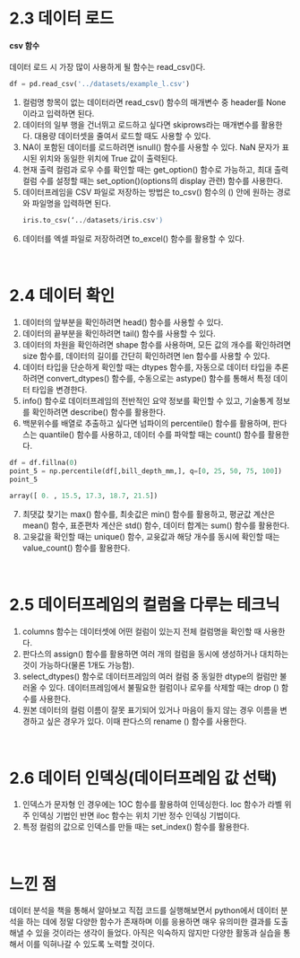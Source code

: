 # 2.3 데이터 로드
#### csv 함수
데이터 로드 시 가장 많이 사용하게 될 함수는 read_csv()다.
``` python
df = pd.read_csv('../datasets/example_l.csv')
```
1. 컬럼명 항목이 없는 데이터라면 read_csv() 함수의 매개변수 중 header를 None이라고 입력하면 된다.
2. 데이터의 일부 행을 건너뛰고 로드하고 싶다면 skiprows라는 매개변수를 활용한다. 대용량 데이터셋을 줄여서 로드할 때도 사용할 수 있다.
3. NA이 포함된 데이터를 로드하려면 isnull() 함수를 사용할 수 있다. NaN 문자가 표시된 위치와 동일한 위치에 True 값이 출력된다.
4. 현재 출력 컬럼과 로우 수를 확인할 때는 get_option() 함수로 가능하고, 최대 출력 컬럼 수를 설정할 때는 set_option()(options의 display 관련) 함수를 사용한다.
5. 데이터프레임을 CSV 파일로 저장하는 방법은 to_csv() 함수의 () 안에 원하는 경로와 파일명을 입력하면 된다.
   ``` python
   iris.to_csv(‘../datasets/iris.csv')
   ```
6. 데이터를 엑셀 파일로 저장하려면 to_excel() 함수를 활용할 수 있다.

<br/>

# 2.4 데이터 확인
1. 데이터의 앞부분을 확인하려면 head() 함수를 사용할 수 있다.
2. 데이터의 끝부분을 확인하려면 tail() 함수를 사용할 수 있다.
3. 데이터의 차원을 확인하려면 shape 함수를 사용하며, 모든 값의 개수를 확인하려면 size 함수를, 데이터의 길이를 간단히 확인하려면 len 함수를 사용할 수 있다.
4. 데이터 타입을 단순하게 확인할 때는 dtypes 함수를, 자동으로 데이터 타입을 추론하려면 convert_dtypes() 함수를, 수동으로는 astype() 함수를 통해서 특정 데이터 타입을 변경한다.
5. info() 함수로 데이터프레임의 전반적인 요약 정보를 확인할 수 있고, 기술통계 정보를 확인하려면 describe() 함수를 활용한다.
6. 백분위수를 배열로 추출하고 싶다면 넘파이의 percentile() 함수를 활용하며, 판다스는 quantile() 함수를 사용하고, 데이터 수를 파악할 때는 count() 함수를 활용한다.
``` python
df = df.fillna(0)
point_5 = np.percentile(df[,bill_depth_mm,], q=[0, 25, 50, 75, 100])
point_5
```
``` python
array([ 0. , 15.5, 17.3, 18.7, 21.5])
```
7. 최댓값 찾기는 max() 함수를, 최솟값은 min() 함수를 활용하고, 평균값 계산은 mean() 함수, 표준편차 계산은 std() 함수, 데이터 합계는 sum() 함수를 활용한다.
8. 고윳값을 확인할 때는 unique() 함수, 교윳값과 해당 개수를 동시에 확인할 때는 value_count() 함수를 활용한다.

<br/>

# 2.5 데이터프레임의 컬럼을 다루는 테크닉
1. columns 함수는 데이터셋에 어떤 컬럼이 있는지 전체 컬럼명을 확인할 때 사용한다.
2. 판다스의 assign() 함수를 활용하면 여러 개의 컬럼을 동시에 생성하거나 대치하는 것이 가능하다(물론 1개도 가능함).
3. select_dtypes() 함수로 데이터프레임의 여러 컬럼 중 동일한 dtype의 컬럼만 불러올 수 있다. 데이터프레임에서 불필요한 컬럼이나 로우를 삭제할 때는 drop () 함수를 사용한다.
4. 원본 데이터의 컬럼 이름이 잘못 표기되어 있거나 마음이 들지 않는 경우 이름을 변경하고 싶은 경우가 있다. 이때 판다스의 rename () 함수를 사용한다.

<br/>

# 2.6 데이터 인덱싱(데이터프레임 값 선택)
1. 인덱스가 문자형 인 경우에는 1OC 함수를 활용하여 인덱싱한다. loc 함수가 라벨 위주 인덱싱 기법인 반면 iloc 함수는 위치 기반 정수 인덱싱 기법이다.
2. 특정 컬럼의 값으로 인덱스를 만들 때는 set_index() 함수를 활용한다.

<br/>

# 느낀 점
데이터 분석을 책을 통해서 알아보고 직접 코드를 실행해보면서 python에서 데이터 분석을 하는 데에 정말 다양한 함수가 존재하며 이를 응용하면 매우 유의미한 결과를 도출해낼 수 있을 것이라는 생각이 들었다. 아직은 익숙하지 않지만
다양한 활동과 실습을 통해서 이를 익혀나갈 수 있도록 노력할 것이다.










